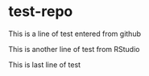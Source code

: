 # test-repo

This is a line of test entered from github

This is another line of test from RStudio

This is last line of test
